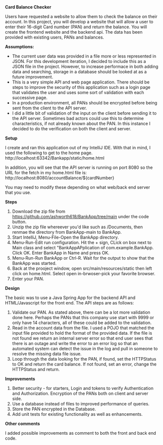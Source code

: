 **Card Balance Checker**

Users have requested a website to allow them to check the balance on their account. In this project, you will develop a website that will allow a user to enter their 16-digit Card number (PAN) and return the balance. You will create
the frontend website and the backend api. The data has been provided with existing users, PANs and balances.

**Assumptions:**
* The current user data was provided in a file more or less represented in JSON.  For this development iteration, I decided to include this as a JSON file in the project.  However, to increase performace in both adding data and searching, storage in a database should be looked at as a future improvement.
* This is a very simple API and web page application.  There should be steps to improve the security of this application such as a login page that validates the user and uses some sort of validation with each successive page.
* In a production environment, all PANs should be encrypted before being sent from the client to the API server.
* I did a little bit of validation of the input on the client before sending it to the API server.  Sometimes bad actors could use this to determine characteristics, if not already known about the PAN.  In this instance I decided to do the verification on both the client and server.

**Setup**

I create and ran this application out of my IntelliJ IDE.  With that in mind, I used the following to get to the home page.
http://localhost:63342/Bankapp/static/home.html

In addition, you will see that the API server is running on port 8080 so the URL for the fetch in my home.html file is:
http://localhost:8080/accountBalance/${cardNumber}

You may need to modify these depending on what web/back end server that you use.

**Steps**
1. Download the zip file from https://github.com/ashworth618/BankApp/tree/main under the code button.
2. Unzip the zip file whereever you'd like such as /Documents, then renmae the directory from BankApp-main to BankApp.
3. Start IntelliJ, Menu-File-Open the BankApp directory.
4. Menu-Run-Edit run configuration.  Hit the + sign, CLick on box next to Main class and select "BankAppAPplication of com.example.BankApp.  Click OK.  Enter BankApp in Name and press OK.
5. Menu-Run-Run BankApp or Ctrl-R.  Wait for the output to show that the BankApp was started.
6. Back at the prooject window, open src/main/resources/static then left click on home.html.  Select open in-brwoser-pick your favorite browser.
7. Enter your PAN.

**Design**

The basic was to use a Java Spring App for the backend API and HTML/Javascript for the front end.  The API steps are as follows:
1. Validate our PAN.  As stated above, there can be a lot more validation done here.  Perhaps the PANs that this company use start with 9999 or only have 14 characters, all of these could be added to the validation.
2. Read in the account data from the file.  I used a POJO that matched the input file provided to hold the format of the provided data.  If the file is not found we return an internal server error so that end user sees that there is an outage and write the error to an error log so that an automated system can detect the issue in the log and pull in someone to resolve the missing data file issue.
3. Loop through the data looking for the PAN, if found, set the HTTPStatus to OK and return the card balance.  If not found, set an error, change the HTTPStatus and return.

**Improvements**
1. Better security - for starters, Login and tokens to verify Authentication and Authorization.  Encryption of the PANs both on client and server side.
2. Use a database instead of files to improved performance of queries.
3. Store the PAN encrypted in the Database.
4. Add unit tests for existing functionality as well as enhancements.

**Other comments**

I added possible improvements as comment to both the front and back end code.  
